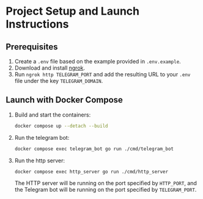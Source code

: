 # Project Setup and Launch Instructions

## Prerequisites

1. Create a `.env` file based on the example provided in `.env.example`.
2. Download and install [ngrok](https://ngrok.com/).
3. Run `ngrok http TELEGRAM_PORT` and add the resulting URL to your `.env` file under the key `TELEGRAM_DOMAIN`.

## Launch with Docker Compose

1. Build and start the containers:
   ```bash
   docker compose up --detach --build
   ```

2. Run the telegram bot:
   ```bash
   docker compose exec telegram_bot go run ./cmd/telegram_bot
   ```
   
3. Run the http server:
   ```bash
   docker compose exec http_server go run ./cmd/http_server
   ```
   
   The HTTP server will be running on the port specified by `HTTP_PORT`, and the Telegram bot will be running on the
   port specified by `TELEGRAM_PORT`.
